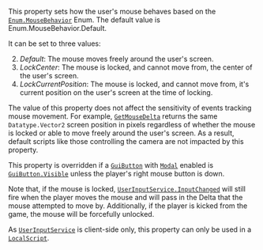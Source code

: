 This property sets how the user's mouse behaves based on the
[`Enum.MouseBehavior`](https://create.roblox.com/docs/reference/engine/enums/MouseBehavior) Enum. The default value is
Enum.MouseBehavior.Default.

It can be set to three values:

2. *Default*: The mouse moves freely around the user's screen.
2. *LockCenter*: The mouse is locked, and cannot move from, the center of
the user's screen.
2. *LockCurrentPosition*: The mouse is locked, and cannot move from, it's
current position on the user's screen at the time of locking.

The value of this property does not affect the sensitivity of events
tracking mouse movement. For example,
[`GetMouseDelta`](https://create.roblox.com/docs/reference/engine/classes/UserInputService#GetMouseDelta) returns the same
`Datatype.Vector2` screen position in pixels regardless of whether the
mouse is locked or able to move freely around the user's screen. As a
result, default scripts like those controlling the camera are not impacted
by this property.

This property is overridden if a [`GuiButton`](https://create.roblox.com/docs/reference/engine/classes/GuiButton) with
[`Modal`](https://create.roblox.com/docs/reference/engine/classes/GuiButton#Modal) enabled is [`GuiButton.Visible`](https://create.roblox.com/docs/reference/engine/classes/GuiButton#Visible) unless
the player's right mouse button is down.

Note that, if the mouse is locked, [`UserInputService.InputChanged`](https://create.roblox.com/docs/reference/engine/classes/UserInputService#InputChanged)
will still fire when the player moves the mouse and will pass in the Delta
that the mouse attempted to move by. Additionally, if the player is kicked
from the game, the mouse will be forcefully unlocked.

As [`UserInputService`](https://create.roblox.com/docs/reference/engine/classes/UserInputService) is client-side only, this property can only be
used in a [`LocalScript`](https://create.roblox.com/docs/reference/engine/classes/LocalScript).